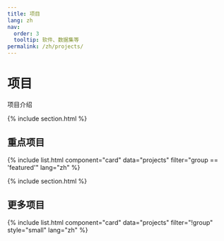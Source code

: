 ```yaml
---
title: 项目
lang: zh
nav:
  order: 3
  tooltip: 软件、数据集等
permalink: /zh/projects/
---
```


# 项目

项目介绍

{% include section.html %}

## 重点项目

{% include list.html component="card" data="projects" filter="group == 'featured'" lang="zh" %}

{% include section.html %}

## 更多项目

{% include list.html component="card" data="projects" filter="!group" style="small" lang="zh" %}

